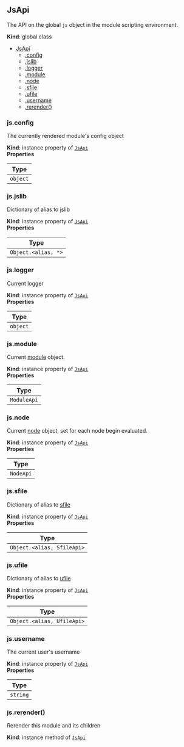 <a name="JsApi"></a>

## JsApi
The API on the global `js` object in the module scripting environment.

**Kind**: global class  

* [JsApi](#JsApi)
    * [.config](#JsApi+config)
    * [.jslib](#JsApi+jslib)
    * [.logger](#JsApi+logger)
    * [.module](#JsApi+module)
    * [.node](#JsApi+node)
    * [.sfile](#JsApi+sfile)
    * [.ufile](#JsApi+ufile)
    * [.username](#JsApi+username)
    * [.rerender()](#JsApi+rerender)

<a name="JsApi+config"></a>

### js.config
The currently rendered module's config object

**Kind**: instance property of <code>[JsApi](#JsApi)</code>  
**Properties**

<table>
  <thead>
    <tr>
      <th>Type</th>
    </tr>
  </thead>
  <tbody>
<tr>
    <td><code>object</code></td>
    </tr>  </tbody>
</table>

<a name="JsApi+jslib"></a>

### js.jslib
Dictionary of alias to jslib

**Kind**: instance property of <code>[JsApi](#JsApi)</code>  
**Properties**

<table>
  <thead>
    <tr>
      <th>Type</th>
    </tr>
  </thead>
  <tbody>
<tr>
    <td><code>Object.&lt;alias, *&gt;</code></td>
    </tr>  </tbody>
</table>

<a name="JsApi+logger"></a>

### js.logger
Current logger

**Kind**: instance property of <code>[JsApi](#JsApi)</code>  
**Properties**

<table>
  <thead>
    <tr>
      <th>Type</th>
    </tr>
  </thead>
  <tbody>
<tr>
    <td><code>object</code></td>
    </tr>  </tbody>
</table>

<a name="JsApi+module"></a>

### js.module
Current [module](module_api.md) object.

**Kind**: instance property of <code>[JsApi](#JsApi)</code>  
**Properties**

<table>
  <thead>
    <tr>
      <th>Type</th>
    </tr>
  </thead>
  <tbody>
<tr>
    <td><code>ModuleApi</code></td>
    </tr>  </tbody>
</table>

<a name="JsApi+node"></a>

### js.node
Current [node](node_api.md) object, set for each node begin evaluated.

**Kind**: instance property of <code>[JsApi](#JsApi)</code>  
**Properties**

<table>
  <thead>
    <tr>
      <th>Type</th>
    </tr>
  </thead>
  <tbody>
<tr>
    <td><code>NodeApi</code></td>
    </tr>  </tbody>
</table>

<a name="JsApi+sfile"></a>

### js.sfile
Dictionary of alias to [sfile](sfile_api.md)

**Kind**: instance property of <code>[JsApi](#JsApi)</code>  
**Properties**

<table>
  <thead>
    <tr>
      <th>Type</th>
    </tr>
  </thead>
  <tbody>
<tr>
    <td><code>Object.&lt;alias, SfileApi&gt;</code></td>
    </tr>  </tbody>
</table>

<a name="JsApi+ufile"></a>

### js.ufile
Dictionary of alias to [ufile](ufile_api.md)

**Kind**: instance property of <code>[JsApi](#JsApi)</code>  
**Properties**

<table>
  <thead>
    <tr>
      <th>Type</th>
    </tr>
  </thead>
  <tbody>
<tr>
    <td><code>Object.&lt;alias, UfileApi&gt;</code></td>
    </tr>  </tbody>
</table>

<a name="JsApi+username"></a>

### js.username
The current user's username

**Kind**: instance property of <code>[JsApi](#JsApi)</code>  
**Properties**

<table>
  <thead>
    <tr>
      <th>Type</th>
    </tr>
  </thead>
  <tbody>
<tr>
    <td><code>string</code></td>
    </tr>  </tbody>
</table>

<a name="JsApi+rerender"></a>

### js.rerender()
Rerender this module and its children

**Kind**: instance method of <code>[JsApi](#JsApi)</code>  
